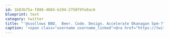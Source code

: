 ```yaml
---
id: 1b83b75a-f888-4884-b194-2750f9fe8ac6
blueprint: text
category: twitter
title: "'@ssollows BBQ.  Beer. Code. Design. Accelerate Okanagan 5pm-?"
caption: '<span class="username username_linked">@<a href="https://twitter.com/ssollows" title="Scott Sollows">ssollows</a></span> BBQ.  Beer. Code. Design. Accelerate Okanagan 5pm-?'
---
```

